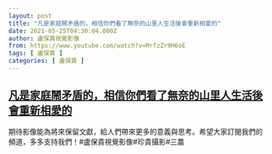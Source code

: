 ```yaml
---
layout: post
title: "凡是家庭鬧矛盾的，相信你們看了無奈的山里人生活後會重新相愛的"
date: 2021-05-25T04:30:04.000Z
author: 盧保貴視覺影像
from: https://www.youtube.com/watch?v=MrfzZr9H6oE
tags: [ 盧保貴 ]
categories: [ 盧保貴 ]
---
```

<!--1621917004000-->
[凡是家庭鬧矛盾的，相信你們看了無奈的山里人生活後會重新相愛的](https://www.youtube.com/watch?v=MrfzZr9H6oE)
------

<div>
期待影像能為將來保留文獻，給人們帶來更多的意義與思考。希望大家訂閱我們的頻道，多多支持我們！#盧保貴視覺影像#珍貴攝影#三農
</div>
